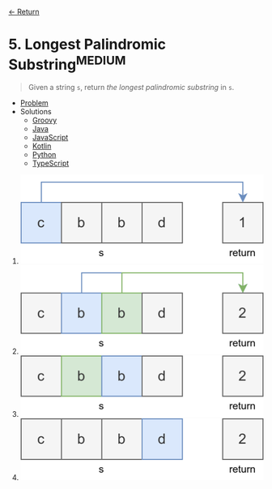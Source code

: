 [&larr; Return](https://hanggrian.github.io/grind-leetcode/)

# 5. Longest Palindromic Substring<sup>MEDIUM</sup>

> Given a string `s`, return *the longest palindromic substring* in `s`.

- [Problem](https://leetcode.com/problems/longest-palindromic-substring/)
- Solutions
  - [Groovy](https://github.com/hanggrian/grind-leetcode/blob/main/groovy/src/main/groovy/problems1_100/LongestPalindromicSubstring.groovy)
  - [Java](https://github.com/hanggrian/grind-leetcode/blob/main/java/src/main/java/problems1_100/LongestPalindromicSubstring.java)
  - [JavaScript](https://github.com/hanggrian/grind-leetcode/blob/main/javascript/src/problems1_100/longest-palindromic-substring.js)
  - [Kotlin](https://github.com/hanggrian/grind-leetcode/blob/main/kotlin/src/main/kotlin/problems1_100/LongestPalindromicSubstring.kt)
  - [Python](https://github.com/hanggrian/grind-leetcode/blob/main/python/src/problems1_100/longest_palindromic_substring.py)
  - [TypeScript](https://github.com/hanggrian/grind-leetcode/blob/main/typescript/src/problems1_100/longest-palindromic-substring.ts)

1.  ![](https://github.com/hanggrian/grind-leetcode/raw/assets/problems1_100/longest-palindromic-substring1.svg)
1.  ![](https://github.com/hanggrian/grind-leetcode/raw/assets/problems1_100/longest-palindromic-substring2.svg)
1.  ![](https://github.com/hanggrian/grind-leetcode/raw/assets/problems1_100/longest-palindromic-substring3.svg)
1.  ![](https://github.com/hanggrian/grind-leetcode/raw/assets/problems1_100/longest-palindromic-substring4.svg)
